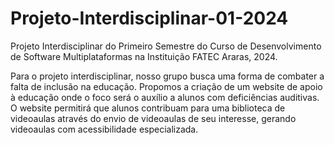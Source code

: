 # Projeto-Interdisciplinar-01-2024
Projeto Interdisciplinar do Primeiro Semestre do Curso de Desenvolvimento de Software Multiplataformas na Instituição FATEC Araras, 2024.


Para o projeto interdisciplinar, nosso grupo busca uma forma de combater a falta de inclusão na educação. Propomos a criação de um website de apoio à educação onde o foco será o auxílio a alunos com deficiências auditivas. O website permitirá que alunos contribuam para uma biblioteca de videoaulas através do envio de videoaulas de seu interesse, gerando videoaulas com acessibilidade especializada.

